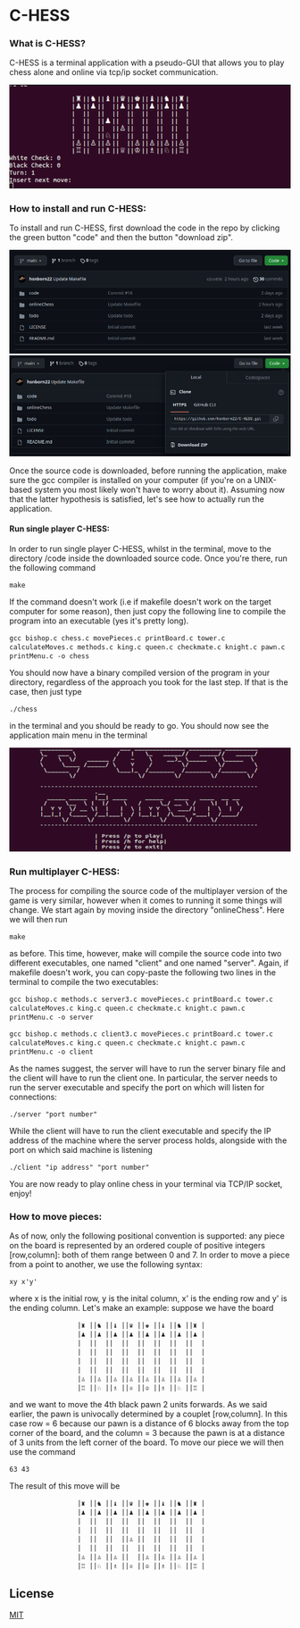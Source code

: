 # C-HESS

### What is C-HESS?
C-HESS is a terminal application with a pseudo-GUI that allows you to play chess alone and online via tcp/ip socket communication.

![game preview](/images/game2.png)

### How to install and run C-HESS:

To install and run C-HESS, first download the code in the repo by clicking the green button "code" and then the button "download zip".

![code button location](/images/img1.png)
![download button location](/images/img2.png)

Once the source code is downloaded, before running the application, make sure the gcc compiler is installed on your computer (if you're on a UNIX-based system you most likely won't have to worry about it).
Assuming now that the latter hypothesis is satisfied, let's see how to actually run the application.

#### Run single player C-HESS:

In order to run single player C-HESS, whilst in the terminal, move to the directory /code inside the downloaded source code.
Once you're there, run the following command
```
make
```
If the command doesn't work (i.e if makefile doesn't work on the target computer for some reason), then just copy the following line to compile the program into an executable (yes it's pretty long).
```
gcc bishop.c chess.c movePieces.c printBoard.c tower.c calculateMoves.c methods.c king.c queen.c checkmate.c knight.c pawn.c printMenu.c -o chess
```
You should now have a binary compiled version of the program in your directory, regardless of the approach you took for the last step. If that is the case, then just type

```
./chess
```
in the terminal and you should be ready to go. You should now see the application main menu in the terminal

![Menu page](/images/menu.png)

### Run multiplayer C-HESS:

The process for compiling the source code of the multiplayer version of the game is very similar, however when it comes to running it some things will change. We start again by moving inside the directory "onlineChess". Here we will then run
```
make
```
as before. This time, however, make will compile the source code into two different executables, one named "client" and one named "server". Again, if makefile doesn't work, you can copy-paste the following two lines in the terminal to compile the two executables:
```
gcc bishop.c methods.c server3.c movePieces.c printBoard.c tower.c calculateMoves.c king.c queen.c checkmate.c knight.c pawn.c printMenu.c -o server
```
```
gcc bishop.c methods.c client3.c movePieces.c printBoard.c tower.c calculateMoves.c king.c queen.c checkmate.c knight.c pawn.c printMenu.c -o client
```
As the names suggest, the server will have to run the server binary file and the client will have to run the client one. In particular, the server needs to run the server executable and specify the port on which will listen for connections:

```
./server "port number"
```
While the client will have to run the client executable and specify the IP address of the machine where the server process holds, alongside with the port on which said machine is listening

```
./client "ip address" "port number"
```
You are now ready to play online chess in your terminal via TCP/IP socket, enjoy!

### How to move pieces:
As of now, only the following positional convention is supported: any piece on the board is represented by an ordered couple of positive integers [row,column]:
both of them range between 0 and 7. In order to move a piece from a point to another, we use the following syntax:
```
xy x'y'
```
where x is the initial row, y is the inital column, x' is the ending row and y' is the ending column. 
Let's make an example: suppose we have the board
```
			 	 |♜ ||♞ ||♝ ||♛ ||♚ ||♝ ||♞ ||♜ |
			 	 |♟ ︎||♟ ︎||♟ ︎||♟ ︎||♟ ︎||♟ ︎||♟ ︎||♟ ︎|
			 	 |  ||  ||  ||  ||  ||  ||  ||  |
			 	 |  ||  ||  ||  ||  ||  ||  ||  |
			 	 |  ||  ||  ||  ||  ||  ||  ||  |
			 	 |  ||  ||  ||  ||  ||  ||  ||  |
			 	 |♙ ||♙ ||♙ ||♙ ||♙ ||♙ ||♙ ||♙ |
			 	 |♖ ||♘ ||♗ ||♕ ||♔ ||♗ ||♘ ||♖ |
```
and we want to move the 4th black pawn 2 units forwards. As we said earlier, the pawn is univocally determined by a couplet [row,column]. In this case row = 6 because our pawn is a distance of 6 blocks away from the top corner of the board, and the column = 3 because the pawn is at a distance of 3 units from the left corner of the board. To move our piece we will then use the command
```
63 43
```
The result of this move will be
```
			 	 |♜ ||♞ ||♝ ||♛ ||♚ ||♝ ||♞ ||♜ |
			 	 |♟ ︎||♟ ︎||♟ ︎||♟ ︎||♟ ︎||♟ ︎||♟ ︎||♟ ︎|
			 	 |  ||  ||  ||  ||  ||  ||  ||  |
			 	 |  ||  ||  ||  ||  ||  ||  ||  |
			 	 |  ||  ||  ||♙ ||  ||  ||  ||  |
			 	 |  ||  ||  ||  ||  ||  ||  ||  |
			 	 |♙ ||♙ ||♙ ||  ||♙ ||♙ ||♙ ||♙ |
			 	 |♖ ||♘ ||♗ ||♕ ||♔ ||♗ ||♘ ||♖ |
```


## License

[MIT](LICENSE)
